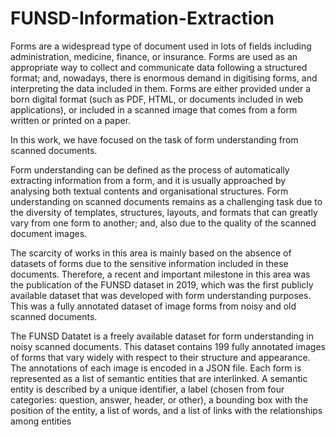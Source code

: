 # FUNSD-Information-Extraction

Forms are a widespread type of document used in lots of fields including administration, medicine, finance, or insurance. Forms are used as an appropriate
way to collect and communicate data following a structured format; and, nowadays, there is enormous demand in digitising forms, and interpreting the data
included in them. Forms are either provided under a born digital format (such as PDF, HTML, or documents included in web applications), or included
in a scanned image that comes from a form written or printed on a paper.

In this work, we have focused on the task of form understanding from scanned documents.

Form understanding can be defined as the process of automatically extracting information from a form, and it is usually approached by analysing
both textual contents and organisational structures. Form understanding on scanned documents remains as a challenging task due to the diversity of
templates, structures, layouts, and formats that can greatly vary from one form to another; and, also due to the quality of the scanned document images.

The scarcity of works in this area is mainly based on the absence of datasets of forms due to the sensitive information included in these documents. Therefore, a recent and important milestone in this area was the publication of the FUNSD dataset in 2019, which was the first publicly available dataset that was developed with form understanding purposes. This was a fully annotated dataset of image forms from noisy and old scanned documents.

The FUNSD Datatet is a freely available dataset for form understanding in noisy scanned documents. This dataset contains 199 fully annotated images of forms that vary widely with respect to their structure and appearance. The annotations of each image is encoded in a JSON file. Each form is represented as a list of semantic entities that are interlinked. A semantic entity is described by a unique identifier, a label (chosen from four categories: question, answer, header, or other), a bounding box with the position of the entity, a list of words, and a list of links with the relationships among entities
